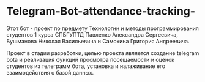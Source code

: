 # Telegram-Bot-attendance-tracking-


Этот бот - проект по предмету Технологии и методы программирования студентов 1 курса СПБГУПТД Павленко Александра Сергеевича, Бушманова Николая Васильевича и Самохина Григория Андреевича.

Проект в стадии разработки, целью проекта является создание telegram bota и реализация функций просмотра посещаемости и оценок студентов из телеграмм бота, установка и налаживание его взаимодействия с базой данных.
